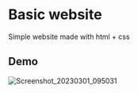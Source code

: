 # Basic website
Simple website made with html + css

## Demo
![Screenshot_20230301_095031](https://user-images.githubusercontent.com/80515759/222158512-340d117a-1f0b-48ed-aa73-38207c5125f7.png)
